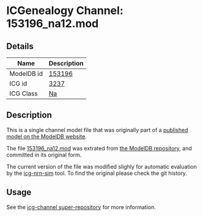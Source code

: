 # ICGenealogy Channel: 153196\_na12.mod

## Details

Name | Description
---- | -----------
ModelDB id | [153196](http://senselab.med.yale.edu/ModelDB/ShowModel.cshtml?model=153196)
ICG id | [3237](http://icg.neurotheory.ox.ac.uk/channels/2/3237)
ICG Class | [Na](http://icg.neurotheory.ox.ac.uk/channels/2)

## Description

This is a single channel model file that was originally part of a [published model on the ModelDB website](http://senselab.med.yale.edu/ModelDB/ShowModel.cshtml?model=153196).


The file [153196\_na12.mod](153196_na12.mod) was extrated from [the ModelDB repository](http://senselab.med.yale.edu/ModelDB/ShowModel.cshtml?model=153196), and committed in its original form.

The current version of the file was modified slighly for automatic evaluation by the [icg-nrn-sim](https://github.com/icgenealogy/icg-nrn-sim) tool. To find the original please check the git history.


## Usage

See the [icg-channel super-repository](https://github.com/icgenealogy/icg-channels) for more information.